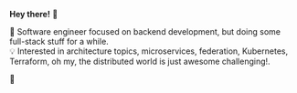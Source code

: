 **Hey there!** 👋

📡 Software engineer focused on backend development, but doing some full-stack stuff for a while.<br>
💡 Interested in architecture topics, microservices, federation, Kubernetes, Terraform, oh my, the distributed world is just awesome challenging!.<br>

🍄
